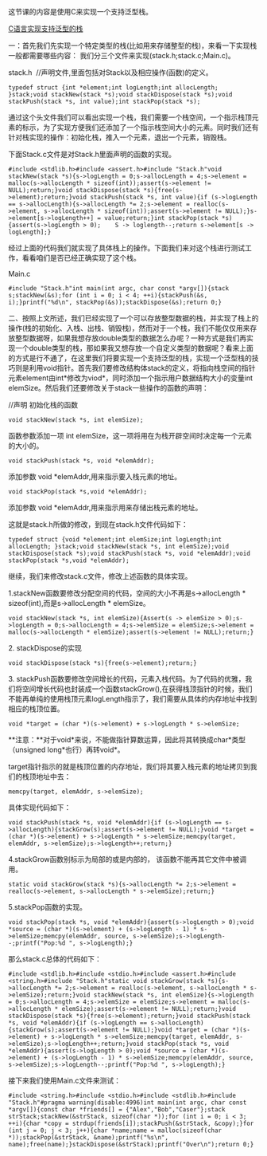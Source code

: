 这节课的内容是使用C来实现一个支持泛型栈。

[C语言实现支持泛型的栈](http://lib.csdn.net/article/c/19762)

一：首先我们先实现一个特定类型的栈(比如用来存储整型的栈)，来看一下实现栈一般都需要哪些内容： 我们分三个文件来实现(stack.h;stack.c;Main.c)。

stack.h  //声明文件,里面包括对Stack以及相应操作(函数)的定义。

```
typedef struct {int *element;int logLength;int allocLength; }stack;void stackNew(stack *s);void stackDispose(stack *s);void stackPush(stack *s, int value);int stackPop(stack *s);
```

通过这个头文件我们可以看出实现一个栈，我们需要一个栈空间，一个指示栈顶元素的标示，为了实现方便我们还添加了一个指示栈空间大小的元素。同时我们还有针对栈实现的操作：初始化栈，推入一个元素，退出一个元素，销毁栈。

下面Stack.c文件是对Stack.h里面声明的函数的实现。

```
#include <stdlib.h>#include <assert.h>#include "Stack.h"void stackNew(stack *s){s->logLength = 0;s->allocLength = 4;s->element = malloc(s->allocLength * sizeof(int));assert(s->element != NULL);return;}void stackDispose(stack *s){free(s->element);return;}void stackPush(stack *s, int value){if (s->logLength == s->allocLength){s->allocLength *= 2;s->element = realloc(s->element, s->allocLength * sizeof(int));assert(s->element != NULL);}s->element[s->logLength++] = value;return;}int stackPop(stack *s){assert(s->logLength > 0);    S -> loglength--;return s->element[s -> logLength];}
```

经过上面的代码我们就实现了具体栈上的操作。下面我们来对这个栈进行测试工作，看看咱们是否已经正确实现了这个栈。

Main.c

```
#include "Stack.h"int main(int argc, char const *argv[]){stack s;stackNew(&s);for (int i = 0; i < 4; ++i){stackPush(&s, i);}printf("%d\n", stackPop(&s));stackDispose(&s);return 0;}
```

二、按照上文所述，我们已经实现了一个可以存放整型数据的栈，并实现了栈上的操作(栈的初始化、入栈、出栈、销毁栈)，然而对于一个栈，我们不能仅仅用来存放整型数据呀，如果我想存放double类型的数据怎么办呢？一种方式是我们再实现一个double类型的栈，那如果我又想存放一个自定义类型的数据呢？看来上面的方式是行不通了，在这里我们将要实现一个支持泛型的栈，实现一个泛型栈的技巧则是利用void指针。首先我们要修改结构体stack的定义，将指向栈空间的指针元素element由int\*修改为viod\*，同时添加一个指示用户数据结构大小的变量int elemSize。然后我们还要修改关于stack一些操作的函数的声明：

//声明 初始化栈的函数

```
void stackNew(stack *s, int elemSize);
```

函数参数添加一项 int elemSize，这一项将用在为栈开辟空间时决定每一个元素的大小的。

```
void stackPush(stack *s, void *elemAddr);
```

添加参数 void \*elemAddr,用来指示要入栈元素的地址。

```
void stackPop(stack *s,void *elemAddr);
```

添加参数 void \*elemAddr,用来指示用来存储出栈元素的地址。

这就是stack.h所做的修改，到现在stack.h文件代码如下：

```
typedef struct {void *element;int elemSize;int logLength;int allocLength; }stack;void stackNew(stack *s, int elemSize);void stackDispose(stack *s);void stackPush(stack *s, void *elemAddr);void stackPop(stack *s,void *elemAddr);
```

继续，我们来修改stack.c文件，修改上述函数的具体实现。

1.stackNew函数要修改分配空间的代码，空间的大小不再是s->allocLength \* sizeof(int),而是s->allocLength \* elemSize。

```
void stackNew(stack *s, int elemSize){Assert(s -> elemSize > 0);s->logLength = 0;s->allocLength = 4;s->elemSize = elemSize;s->element = malloc(s->allocLength * elemSize);assert(s->element != NULL);return;}
```

2. stackDispose的实现

```
void stackDispose(stack *s){free(s->element);return;}
```

3. stackPush函数要修改空间增长的代码，元素入栈代码。为了代码的优雅，我们将空间增长代码也封装成一个函数stackGrow(),在获得栈顶指针的时候，我们不能再单纯的使用栈顶元素logLength指示了，我们需要从具体的内存地址中找到相应的栈顶位置。

```
void *target = (char *)(s->element) + s->logLength * s->elemSize;
```

**注意：**对于void\*来说，不能做指针算数运算，因此将其转换成char\*类型（unsigned long\*也行）再转void\*。

target指针指示的就是栈顶位置的内存地址，我们将其要入栈元素的地址拷贝到我们的栈顶地址中去：

```
memcpy(target, elemAddr, s->elemSize);
```

具体实现代码如下：

```
void stackPush(stack *s, void *elemAddr){if (s->logLength == s->allocLength){stackGrow(s);assert(s->element != NULL);}void *target = (char *)(s->element) + s->logLength * s->elemSize;memcpy(target, elemAddr, s->elemSize);s->logLength++;return;}
```

4.stackGrow函数别标示为局部的或是内部的， 该函数不能再其它文件中被调用。

```
static void stackGrow(stack *s){s->allocLength *= 2;s->element = realloc(s->element, s->allocLength * s->elemSize);return;}
```

5.stackPop函数的实现。

```
void stackPop(stack *s, void *elemAddr){assert(s->logLength > 0);void *source = (char *)(s->element) + (s->logLength - 1) * s->elemSize;memcpy(elemAddr, source, s->elemSize);s->logLength--;printf("Pop:%d ", s->logLength);}
```

那么stack.c总体的代码如下：

```
#include <stdlib.h>#include <stdio.h>#include <assert.h>#include <string.h>#include "Stack.h"static void stackGrow(stack *s){s->allocLength *= 2;s->element = realloc(s->element, s->allocLength * s->elemSize);return;}void stackNew(stack *s, int elemSize){s->logLength = 0;s->allocLength = 4;s->elemSize = elemSize;s->element = malloc(s->allocLength * elemSize);assert(s->element != NULL);return;}void stackDispose(stack *s){free(s->element);return;}void stackPush(stack *s, void *elemAddr){if (s->logLength == s->allocLength){stackGrow(s);assert(s->element != NULL);}void *target = (char *)(s->element) + s->logLength * s->elemSize;memcpy(target, elemAddr, s->elemSize);s->logLength++;return;}void stackPop(stack *s, void *elemAddr){assert(s->logLength > 0);void *source = (char *)(s->element) + (s->logLength - 1) * s->elemSize;memcpy(elemAddr, source, s->elemSize);s->logLength--;printf("Pop:%d ", s->logLength);}
```

接下来我们使用Main.c文件来测试：

```
#include <string.h>#include <stdio.h>#include <stdlib.h>#include "Stack.h"#pragma warning(disable:4996)int main(int argc, char const *argv[]){const char *friends[] = {"Alex","Bob","Caser"};stack strStack;stackNew(&strStack, sizeof(char *));for (int i = 0; i < 3; ++i){char *copy = strdup(friends[i]);stackPush(&strStack, &copy);}for (int j = 0; j < 3; j++){char *name;name = malloc(sizeof(char *));stackPop(&strStack, &name);printf("%s\n", name);free(name);}stackDispose(&strStack);printf("Over\n");return 0;}
```